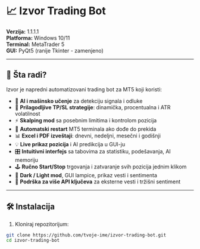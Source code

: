 # 📈 Izvor Trading Bot

**Verzija:** 1.1.1.1  
**Platforma:** Windows 10/11  
**Terminal:** MetaTrader 5  
**GUI:** PyQt5 (ranije Tkinter - zamenjeno)

---

## 🧠 Šta radi?

Izvor je napredni automatizovani trading bot za MT5 koji koristi:

- 🧠 **AI i mašinsko učenje** za detekciju signala i odluke
- 🎯 **Prilagodljive TP/SL strategije**: dinamička, procentualna i ATR volatilnost
- ⚡ **Skalping mod** sa posebnim limitima i kontrolom pozicija
- 🔁 **Automatski restart** MT5 terminala ako dođe do prekida
- 📊 **Excel i PDF izveštaji**: dnevni, nedeljni, mesečni i godišnji
- 💡 **Live prikaz pozicija** i AI predikcija u GUI-ju
- 🎛 **Intuitivni interfejs** sa tabovima za statistiku, podešavanja, AI memoriju
- 🕹 **Ručno Start/Stop** trgovanja i zatvaranje svih pozicija jednim klikom
- 🌙 **Dark / Light mod**, GUI lampice, prikaz vesti i sentimenta
- 🔐 **Podrška za više API ključeva** za eksterne vesti i tržišni sentiment

---

## 🛠 Instalacija

1. Kloniraj repozitorijum:
```bash
git clone https://github.com/tvoje-ime/izvor-trading-bot.git
cd izvor-trading-bot
